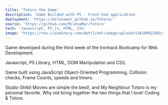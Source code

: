 ```yaml
---
title: 'Totoro the Game'
description: 'Game Builded with P5 - Front-End application'
deployment: 'https://milenamar.github.io/Totoro/'
source: 'https://github.com/MilenaMar/Totoro'
tech: 'Javascript, P5.js, HTML, CSS'
image: "https://res.cloudinary.com/dwttlckdr/image/upload/v1610902288/game-min_jf5tmh.gif"
---
```



Game developed during the third week of the Ironhack Bootcamp for Web Development.


Javascript, P5 Library, HTML, DOM Manipulation and CSS.



Game built using JavaScript Object-Oriented Programming, Collision checks, Frame Counts, speeds and
timers.


Studio Ghibli Movies are simple the best!, and My Neighbour Totoro is my personal favorite.
Why not bring together the two things that I love! Coding & Totoro.



